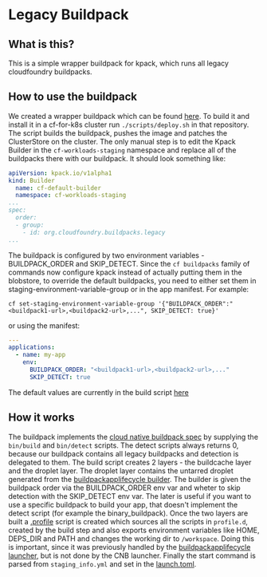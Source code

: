 # Legacy Buildpack

## What is this?

This is a simple wrapper buildpack for kpack, which runs all legacy cloudfoundry buildpacks.

## How to use the buildpack

We created a wrapper buildpack which can be found [here](https://github.com/eirini-forks/legacy-buildpack). To build it and install it in a cf-for-k8s cluster run `./scripts/deploy.sh` in that repository. The script builds the buildpack, pushes the image and patches the ClusterStore on the cluster. The only manual step is to edit the Kpack Builder in the `cf-workloads-staging` namespace and replace all of the buildpacks there with our buildpack. It should look something like:

```yaml
apiVersion: kpack.io/v1alpha1
kind: Builder
  name: cf-default-builder
  namespace: cf-workloads-staging
...
spec:
  order:
  - group:
    - id: org.cloudfoundry.buildpacks.legacy
...

```

The buildpack is configured by two environment variables - BUILDPACK_ORDER and SKIP_DETECT. Since the `cf buildpacks` family of commands now configure kpack instead of actually putting them in the blobstore, to override the default buildpacks, you need to either set them in staging-environment-variable-group or in the app manifest. For example:

```shell
cf set-staging-environment-variable-group '{"BUILDPACK_ORDER":"<buildpack1-url>,<buildpack2-url>,...", SKIP_DETECT: true}'
```

or using the manifest:

```yaml
---
applications:
  - name: my-app
    env:
      BUILDPACK_ORDER: "<buildpack1-url>,<buildpack2-url>,..."
      SKIP_DETECT: true
```

The default values are currently in the build script [here](https://github.com/eirini-forks/legacy-buildpack/blob/dec5649ba5442a62b0312536a2a37dc5fd788823/bin/build#L4-L5)

## How it works

The buildpack implements the [cloud native buildpack spec](https://github.com/buildpacks/spec) by supplying the `bin/build` and `bin/detect` scripts. The detect scripts always returns 0, because our buildpack contains all legacy buildpacks and detection is delegated to them. The build script creates 2 layers - the buildcache layer and the droplet layer. The droplet layer contains the untarred droplet generated from the [buildpackapplifecycle builder](https://github.com/cloudfoundry/buildpackapplifecycle/tree/d53c18d48ba95bb923220f64d82032d62a01f02b/builder). The builder is given the buildpack order via the BUILDPACK_ORDER env var and wheter to skip detection with the SKIP_DETECT env var. The later is useful if you want to use a specific buildpack to build your app, that doesn't implement the detect script (for example the binary_buildpack). Once the two layers are built a [.profile](https://github.com/buildpacks/spec/blob/6aa243e04c29912a79be0b9dda28a0e6b167592d/buildpack.md#app-interface) script is created which sources all the scripts in `profile.d`, created by the build step and also exports environment variables like HOME, DEPS_DIR and PATH and changes the working dir to `/workspace`. Doing this is important, since it was previously handled by the [buildpackapplifecycle launcher](https://github.com/cloudfoundry/buildpackapplifecycle/tree/d53c18d48ba95bb923220f64d82032d62a01f02b/launcher), but is not done by the CNB launcher. Finally the start command is parsed from `staging_info.yml` and set in the [launch.toml](https://github.com/buildpacks/spec/blob/6aa243e04c29912a79be0b9dda28a0e6b167592d/buildpack.md#launchtoml-toml).
